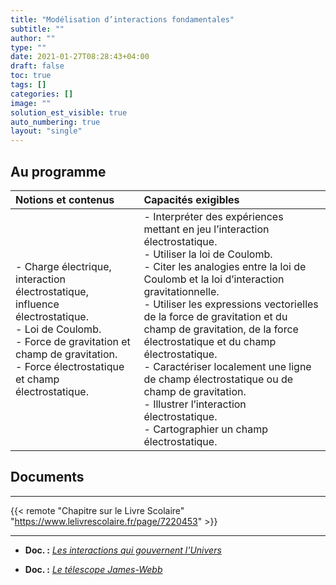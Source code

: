 ```yaml
---
title: "Modélisation d’interactions fondamentales"
subtitle: ""
author: ""
type: ""
date: 2021-01-27T08:28:43+04:00
draft: false
toc: true
tags: []
categories: []
image: ""
solution_est_visible: true
auto_numbering: true
layout: "single"
---
```


## Au programme

| Notions et contenus | Capacités exigibles |
|:----|:----|
| - Charge électrique, interaction électrostatique, influence électrostatique.<br />- Loi de Coulomb.<br />- Force de gravitation et champ de gravitation.<br />- Force électrostatique et champ électrostatique.  | - Interpréter des expériences mettant en jeu l’interaction électrostatique.<br />- Utiliser la loi de Coulomb.<br />- Citer les analogies entre la loi de Coulomb et la loi d’interaction gravitationnelle.<br />- Utiliser les expressions vectorielles de la force de gravitation et du champ de gravitation, de la force électrostatique et du champ électrostatique.<br />- Caractériser localement une ligne de champ électrostatique ou de champ de gravitation.<br />- Illustrer l’interaction électrostatique.<br />- Cartographier un champ électrostatique. |

## Documents

----

{{< remote "Chapitre sur le Livre Scolaire" "https://www.lelivrescolaire.fr/page/7220453" >}}

----

- **Doc. :** [*Les interactions qui gouvernent l'Univers*](1-interactions-qui-gouvernent-le-monde)

- **Doc. :** [*Le télescope James-Webb*](2-telescope-james-webb)

